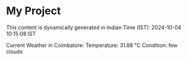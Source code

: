 # My Project

This content is dynamically generated in Indian Time (IST): 2024-10-04 10:15:08 IST


Current Weather in Coimbatore:
Temperature: 31.88 °C
Condition: few clouds
